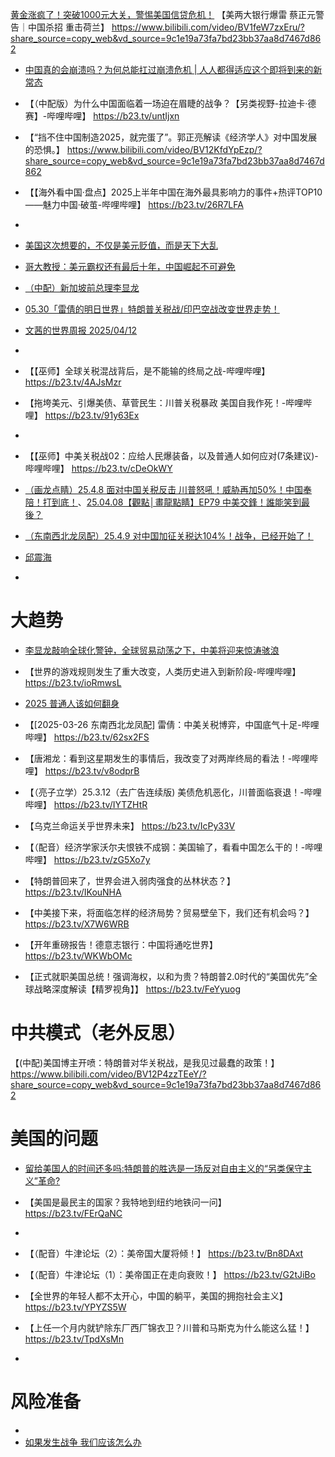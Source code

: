 [黄金涨疯了！突破1000元大关，警惕美国信贷危机！](https://www.bilibili.com/video/BV15pWEz9ELa/?share_source=copy_web&vd_source=9c1e19a73fa7bd23bb37aa8d7467d862)
【美两大银行爆雷 蔡正元警告｜中国杀招 重击荷兰】 https://www.bilibili.com/video/BV1feW7zxEru/?share_source=copy_web&vd_source=9c1e19a73fa7bd23bb37aa8d7467d862


- [ 中国真的会崩溃吗？为何总能扛过崩溃危机 | 人人都得适应这个即将到来的新常态](https://youtu.be/nsStoa6Z_LM?si=igSdxmrIoKWEXnWm)


- 【（中配版）为什么中国面临着一场迫在眉睫的战争？【另类视野-拉迪卡·德赛】-哔哩哔哩】 https://b23.tv/untIjxn
- 【“挡不住中国制造2025，就完蛋了”。郭正亮解读《经济学人》对中国发展的恐惧。】 https://www.bilibili.com/video/BV12KfdYpEzp/?share_source=copy_web&vd_source=9c1e19a73fa7bd23bb37aa8d7467d862
- 【【海外看中国·盘点】2025上半年中国在海外最具影响力的事件+热评TOP10——魅力中国·破茧-哔哩哔哩】 https://b23.tv/26R7LFA
- 
- [美国这次想要的，不仅是美元贬值，而是天下大乱](https://www.bilibili.com/video/BV1MNJEzaE8J/?share_source=copy_web&vd_source=9c1e19a73fa7bd23bb37aa8d7467d862)
- [哥大教授：美元霸权还有最后十年，中国崛起不可避免](https://www.bilibili.com/video/BV1bY5Pz7EWz/?share_source=copy_web&vd_source=9c1e19a73fa7bd23bb37aa8d7467d862)
- [（中配）新加坡前总理李显龙](https://b23.tv/UeQXW5O)
- [05.30「雷倩的明日世界」特朗普关税战/印巴空战改变世界走势！](https://b23.tv/IId5z0c)
- [文茜的世界周报 2025/04/12](https://youtu.be/ucxUWlHQ36U?si=OgNyBUC-VtvSaed-)
- 
- 【【巫师】全球关税混战背后，是不能输的终局之战-哔哩哔哩】 https://b23.tv/4AJsMzr
- 【拖垮美元、引爆美债、草菅民生：川普关税暴政 美国自我作死！-哔哩哔哩】 https://b23.tv/91y63Ex
- 
- 【【巫师】中美关税战02：应给人民爆装备，以及普通人如何应对(7条建议)-哔哩哔哩】 https://b23.tv/cDeOkWY
- [（画龙点睛）25.4.8 面对中国关税反击 川普怒吼！威胁再加50%！中国奉陪！打到底！](https://b23.tv/eLbu579)、[25.04.08【觀點│畫龍點睛】EP79 中美交鋒！誰能笑到最後？](https://www.youtube.com/live/pByBUoY67Sk?si=J4frz7LBq4c-5v1d)
- [（东南西北龙凤配）25.4.9 对中国加征关税达104%！战争，已经开始了！](https://b23.tv/ZMRf4My)
- [邱震海](https://b23.tv/bW1y6i2)
- 
# 大趋势
- [李显龙敲响全球化警钟，全球贸易动荡之下，中美将迎来惊涛骇浪](https://b23.tv/bW1y6i2)
- 【世界的游戏规则发生了重大改变，人类历史进入到新阶段-哔哩哔哩】 https://b23.tv/ioRmwsL
- [2025 普通人该如何翻身](https://www.douyin.com/video/7477487073646169363) 
- 【[2025-03-26 东南西北龙凤配] 雷倩：中美关税博弈，中国底气十足-哔哩哔哩】 https://b23.tv/62sx2FS
- 【唐湘龙：看到这星期发生的事情后，我改变了对两岸终局的看法！-哔哩哔哩】 https://b23.tv/v8odprB
- 【（亮子立学）25.3.12（去广告连续版) 美债危机恶化，川普面临衰退！-哔哩哔哩】 https://b23.tv/IYTZHtR
- 【乌克兰命运关乎世界未来】 https://b23.tv/IcPy33V
- 【（配音）经济学家沃尔夫恨铁不成钢：美国输了，看看中国怎么干的！-哔哩哔哩】 https://b23.tv/zG5Xo7y
- 【特朗普回来了，世界会进入弱肉强食的丛林状态？】 https://b23.tv/IKouNHA

- 【中美接下来，将面临怎样的经济局势？贸易壁垒下，我们还有机会吗？】 https://b23.tv/X7W6WRB
- 【开年重磅报告！德意志银行：中国将通吃世界】 https://b23.tv/WKWbOMc
- 【正式就职美国总统！强调海权，以和为贵？特朗普2.0时代的“美国优先”全球战略深度解读【精罗视角】】 https://b23.tv/FeYyuog

# 中共模式（老外反思）
【(中配)美国博主开喷：特朗普对华关税战，是我见过最蠢的政策！】 https://www.bilibili.com/video/BV12P4zzTEeY/?share_source=copy_web&vd_source=9c1e19a73fa7bd23bb37aa8d7467d862



# 美国的问题
- [留给美国人的时间还多吗:特朗普的胜选是一场反对自由主义的“另类保守主义”革命?](https://b23.tv/LHcJ16j)

- 【美国是最民主的国家？我特地到纽约地铁问一问】 https://b23.tv/FErQaNC
- 
- 【（配音）牛津论坛（2）：美帝国大厦将倾！】 https://b23.tv/Bn8DAxt
- 【（配音）牛津论坛（1）：美帝国正在走向衰败！】 https://b23.tv/G2tJiBo

- 【全世界的年轻人都不太开心，中国的躺平，美国的拥抱社会主义】 https://b23.tv/YPYZS5W
- 【上任一个月内就铲除东厂西厂锦衣卫？川普和马斯克为什么能这么猛！】 https://b23.tv/TpdXsMn
- 

# 风险准备
- 
- [如果发生战争 我们应该怎么办](https://www.douyin.com/video/7457503004489567539)